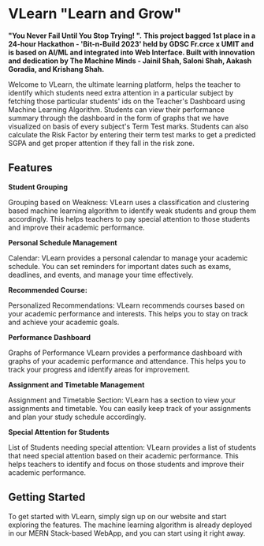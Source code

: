 # VLearn "Learn and Grow"
**"You Never Fail Until You Stop Trying! ".**
**This project bagged 1st place in a 24-hour Hackathon - 'Bit-n-Build 2023' held by GDSC Fr.crce x UMIT and is based on AI/ML and integrated into Web Interface.
Built with innovation and dedication by The Machine Minds - Jainil Shah, Saloni Shah, Aakash Goradia, and Krishang Shah.**

Welcome to VLearn, the ultimate learning platform, helps the teacher to identify which students need extra attention in a particular subject by fetching those particular students' ids on the Teacher's Dashboard using Machine Learning Algorithm.
Students can view their performance summary through the dashboard in the form of graphs that we have visualized on basis of every subject's Term Test marks.
Students can also calculate the Risk Factor by entering their term test marks to get a predicted SGPA and get proper attention if they fall in the risk zone.

## Features

**Student Grouping**

Grouping based on Weakness: VLearn uses a classification and clustering based machine learning algorithm to identify weak students and group them accordingly. This helps teachers to pay special attention to those students and improve their academic performance.

**Personal Schedule Management**

Calendar: VLearn provides a personal calendar to manage your academic schedule. You can set reminders for important dates such as exams, deadlines, and events, and manage your time effectively.

**Recommended Course:**

Personalized Recommendations: VLearn recommends courses based on your academic performance and interests. This helps you to stay on track and achieve your academic goals.

**Performance Dashboard**

Graphs of Performance VLearn provides a performance dashboard with graphs of your academic performance and attendance. This helps you to track your progress and identify areas for improvement.

**Assignment and Timetable Management**

Assignment and Timetable Section: VLearn has a section to view your assignments and timetable. You can easily keep track of your assignments and plan your study schedule accordingly.

**Special Attention for Students**

List of Students needing special attention: VLearn provides a list of students that need special attention based on their academic performance. This helps teachers to identify and focus on those students and improve their academic performance.

## Getting Started
To get started with VLearn, simply sign up on our website and start exploring the features. The machine learning algorithm is already deployed in our MERN Stack-based WebApp, and you can start using it right away.
